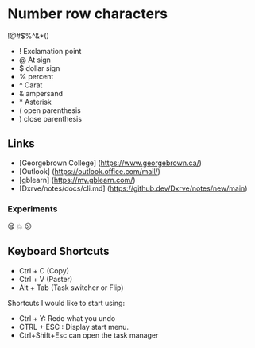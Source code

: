 # Number row characters
!@#$%^&*()
- ! Exclamation point
- @ At sign
- $ dollar sign
- % percent
- ^ Carat
- & ampersand
- \* Asterisk
- ( open parenthesis
- ) close parenthesis
## Links
- [Georgebrown College] (https://www.georgebrown.ca/)
- [Outlook] (https://outlook.office.com/mail/)
- [gblearn] (https://my.gblearn.com/)
- [Dxrve/notes/docs/cli.md] (https://github.dev/Dxrve/notes/new/main)
### Experiments
😪
💥
😕

## Keyboard Shortcuts
- Ctrl + C (Copy)
- Ctrl + V (Paster)
- Alt + Tab (Task switcher or Flip)

Shortcuts I would like to start using:
- Ctrl + Y: Redo what you undo
- CTRL + ESC : Display start menu.
- Ctrl+Shift+Esc can open the task manager
